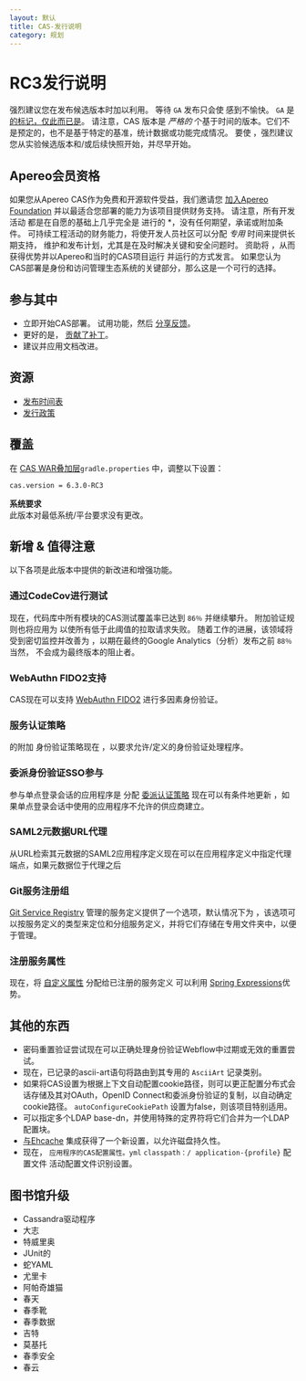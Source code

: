 ```yaml
---
layout: 默认
title: CAS-发行说明
category: 规划
---
```


# RC3发行说明

强烈建议您在发布候选版本时加以利用。 等待 `GA` 发布只会使 感到不愉快。 `GA` 是 [的标记，仅此而已是](https://apereo.github.io/2017/03/08/the-myth-of-ga-rel/)。 请注意，CAS 版本是 *严格的* 个基于时间的版本。它们不是预定的，也不是基于特定的基准，统计数据或功能完成情况。 要使 ，强烈建议您从实验候选版本和/或后续快照开始，并尽早开始。

## Apereo会员资格

如果您从Apereo CAS作为免费和开源软件受益，我们邀请您 [加入Apereo Foundation](https://www.apereo.org/content/apereo-membership) 并以最适合您部署的能力为该项目提供财务支持。 请注意，所有开发活动 都是在自愿的基础上几乎完全是</em> 进行的 *，没有任何期望，承诺或附加条件。 可持续工程活动的财务能力，将使开发人员社区可以分配 *专用* 时间来提供长期支持， 维护和发布计划，尤其是在及时解决关键和安全问题时。 资助将 ，从而获得优势并以Apereo和当时的CAS项目运行 并运行的方式发言。 如果您认为CAS部署是身份和访问管理生态系统的关键部分，那么这是一个可行的选择。</p>

## 参与其中

- 立即开始CAS部署。 试用功能，然后 [分享反馈](/cas/Mailing-Lists.html)。
- 更好的是， [贡献了补丁](/cas/developer/Contributor-Guidelines.html)。
- 建议并应用文档改进。

## 资源

- [发布时间表](https://github.com/apereo/cas/milestones)
- [发行政策](/cas/developer/Release-Policy.html)

## 覆盖

在 [CAS WAR叠加层](../installation/WAR-Overlay-Installation.html)`gradle.properties` 中，调整以下设置：

```properties
cas.version = 6.3.0-RC3
```

<div class="alert alert-info">
  <strong>系统要求</strong><br/>此版本对最低系统/平台要求没有更改。
</div>

## 新增 & 值得注意

以下各项是此版本中提供的新改进和增强功能。

### 通过CodeCov进行测试

现在，代码库中所有模块的CAS测试覆盖率已达到 `86％` 并继续攀升。 附加验证规则也将应用为 以使所有低于此阈值的拉取请求失败。 随着工作的进展，该领域将受到密切监控并改善为 ，以期在最终的Google Analytics（分析）发布之前 `88％` 当然， 不会成为最终版本的阻止者。

### WebAuthn FIDO2支持

CAS现在可以支持 [WebAuthn FIDO2](../mfa/FIDO2-WebAuthn-Authentication.html) 进行多因素身份验证。

### 服务认证策略

</a> 的附加
身份验证策略现在 ，以要求允许/定义的身份验证处理程序。</p> 



### 委派身份验证SSO参与

参与单点登录会话的应用程序是 分配 [委派认证策略](../integration/Delegate-Authentication.html#access-strategy) 现在可以有条件地更新 ，如果单点登录会话中使用的应用程序不允许的供应商建立。



### SAML2元数据URL代理

从URL检索其元数据的SAML2应用程序定义现在可以在应用程序定义中指定代理端点，如果元数据位于代理之后 



### Git服务注册组

[Git Service Registry](../services/Git-Service-Management.html) 管理的服务定义提供了一个选项，默认情况下为 ，该选项可以按服务定义的类型来定位和分组服务定义，并将它们存储在专用文件夹中，以便于管理。



### 注册服务属性

现在，将 [自定义属性](../services/Configuring-Service-Custom-Properties.html) 分配给已注册的服务定义 可以利用 [Spring Expressions](../configuration/Configuration-Spring-Expressions.html)优势。



## 其他的东西

- 密码重置验证尝试现在可以正确处理身份验证Webflow中过期或无效的重置尝试。
- 现在，已记录的ascii-art语句将路由到其专用的 `AsciiArt` 记录类别。
- 如果将CAS设置为根据上下文自动配置cookie路径，则可以更正配置分布式会话存储及其对OAuth，OpenID Connect和委派身份验证的复制，以自动确定cookie路径。 `autoConfigureCookiePath` 设置为false，则该项目特别适用。
- 可以指定多个LDAP base-dn，并使用特殊的定界符将它们合并为一个LDAP配置块。
- [与Ehcache](../ticketing/Ehcache-Ticket-Registry.html) 集成获得了一个新设置，以允许磁盘持久性。
- 现在， `应用程序的CAS配置属性。yml` `classpath：/ application-{profile}` 配置文件 活动配置文件识别设置。



## 图书馆升级

- Cassandra驱动程序
- 大志
- 特威里奥
- JUnit的
- 蛇YAML
- 尤里卡
- 阿帕奇雄猫
- 春天
- 春季靴
- 春季数据
- 吉特
- 莫基托
- 春季安全
- 春云

